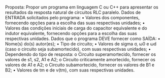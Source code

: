 Proposta:
Propor um programa em linguagem C ou C++ para apresentar os resultados da resposta
natural de circuitos RLC paralelo.
Dados de ENTRADA solicitados pelo programa:
• Valores dos componentes, fornecendo opções para a escolha das suas respectivas
unidades;
• Valores das condições iniciais de carga do capacitor equivalente e do indutor
equivalente, fornecendo opções para a escolha das suas respectivas unidades.
Dados que o programa DEVE fornecer como SAÍDA:
• Nome(s) do(s) autor(es);
• Tipo de circuito;
• Valores de sigma σ, ω0 e ωd (caso o circuito seja subamortecido), com suas
respectivas unidades;
• Dependendo do tipo de resposta:
o Circuito superamortecido, fornecer os valores de s1, s2, A1 e A2;
o Circuito criticamente amortecido, fornecer os valores de A1 e A2;
o Circuito subamortecido, fornecer os valores de B1 e B2;
• Valores de tm e de v(tm), com suas respectivas unidades. 
